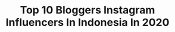 ---
title: Top 10 Bloggers Instagram Influencers In Indonesia In 2020
description: >-
  Find top bloggers Instagram influencers in Indonesia in 2020. Most popular hashtags: #dirumahaja #bali #indonesia #oni.
platform: Instagram
profiles:
  - username: "thewayfaress"
    fullname: >-
      Alexandra Saper
    location: "Indonesia"
    followers: 105434
    engagement: 456
    commentsToLikes: 0.042484
    avatar: "https://scontent-lht6-1.cdninstagram.com/v/t51.2885-19/s320x320/83212292_1078867662482617_8405877333352775680_n.jpg?_nc_ht=scontent-lht6-1.cdninstagram.com&_nc_ohc=mVSh7dc17Z4AX8515z5&oh=b66e64d98e82dfc6f04d9f928a3be6db&oe=5EBAA322"
    verified: false
    hashtags: ""
  - username: "el.journeys"
    fullname: >-
      Tɾαʋҽʅ Eɳƚԋυʂιαʂƚ || ᴇɴᴅᴀʜ ʟ
    location: "Indonesia"
    followers: 10191
    engagement: 546
    commentsToLikes: 0.105805
    avatar: "https://scontent-amt2-1.cdninstagram.com/v/t51.2885-19/s320x320/90990552_288355482143689_2031151761548378112_n.jpg?_nc_ht=scontent-amt2-1.cdninstagram.com&_nc_ohc=09S5v2u0NwUAX_KxJ0I&oh=5e520833dbd19417394128c4197f7a05&oe=5EB91B9A"
    verified: false
    hashtags: "#giveawaytime, #bogorpisan, #ayodolan, #womantravel"
  - username: "saranglebah__"
    fullname: >-
      SARANG LEBAH | Tʀᴀᴠᴇʟ Bʟᴏɢɢᴇʀ
    location: "Indonesia"
    followers: 8421
    engagement: 905
    commentsToLikes: 0.168649
    avatar: "https://scontent-ams4-1.cdninstagram.com/v/t51.2885-19/s320x320/91966667_504194693790561_4135339983131115520_n.jpg?_nc_ht=scontent-ams4-1.cdninstagram.com&_nc_ohc=2knbt1tCsF8AX9hSalW&oh=1e210814e915cc76d1b318998fd58fa7&oe=5EB7F530"
    verified: false
    hashtags: "#jadiasik, #exploresulsel, #redzolusisquadid, #explorebali"
  - username: "rafzantomomi"
    fullname: >-
      MOMI
    location: "Indonesia"
    followers: 21746
    engagement: 273
    commentsToLikes: 0.098320
    avatar: "https://scontent-ams4-1.cdninstagram.com/v/t51.2885-19/s320x320/91503620_871424426652096_9208682578687557632_n.jpg?_nc_ht=scontent-ams4-1.cdninstagram.com&_nc_ohc=OrmfjLoy77oAX-mo3NS&oh=32b1d810f0d3de1e5713bd684277598b&oe=5EB9AD38"
    verified: false
    hashtags: "#covid, #shopeebrandsfestival, #shopee44phsa, #travelokamy"
  - username: "cintacharoselinaa"
    fullname: >-
      Cintacha Roselina
    location: "Indonesia"
    followers: 35620
    engagement: 330
    commentsToLikes: 0.036470
    avatar: "https://scontent-lhr8-1.cdninstagram.com/v/t51.2885-19/s320x320/60412464_449340982277082_931206982025609216_n.jpg?_nc_ht=scontent-lhr8-1.cdninstagram.com&_nc_ohc=hLdTSlem3A0AX_qVRmD&oh=64f543319a6738beacb57d537df54727&oe=5EBAA27B"
    verified: false
    hashtags: "#niveaxbeautyjournal, #stayathome, #happyinternationalwomensday, #mnyitlook"
  - username: "xoxopaula"
    fullname: >-
      Paula 🎀
    location: "Indonesia"
    followers: 38391
    engagement: 351
    commentsToLikes: 0.059531
    avatar: "https://scontent-lhr8-1.cdninstagram.com/v/t51.2885-19/s320x320/50566594_2039070299729561_6875656730047414272_n.jpg?_nc_ht=scontent-lhr8-1.cdninstagram.com&_nc_ohc=6DlSPdlCn0AAX_REYxn&oh=de973e1e5464e5ccc094fbf265292c86&oe=5EBB6568"
    verified: false
    hashtags: "#tulaxultabeauty, #mymotif, #mymotifmemories, #youinrue"
  - username: "dianakubasova"
    fullname: >-
      Diana Kubasova
    location: "Indonesia"
    followers: 56094
    engagement: 342
    commentsToLikes: 0.109554
    avatar: "https://scontent-amt2-1.cdninstagram.com/v/t51.2885-19/s320x320/53283822_2136233070020006_4033011060159021056_n.jpg?_nc_ht=scontent-amt2-1.cdninstagram.com&_nc_ohc=28jP47m94oUAX8qUezA&oh=4aa9667822444bc87ed527edb3f08d57&oe=5EB8FF33"
    verified: true
    hashtags: "#tastybynature, #paliktm, #daliesarlaiku, #tommyjeans"
  - username: "onihoironi"
    fullname: >-
      Travel & Lifestyle | Jakarta
    location: "Indonesia"
    followers: 20407
    engagement: 398
    commentsToLikes: 0.191821
    avatar: "https://scontent-ams4-1.cdninstagram.com/v/t51.2885-19/s320x320/91324460_692634998167462_7818049971575324672_n.jpg?_nc_ht=scontent-ams4-1.cdninstagram.com&_nc_ohc=93zTnPw7wLcAX8RisGP&oh=de54e9e434a008c74e78516dd7128bf7&oe=5EB75373"
    verified: false
    hashtags: "#semarakfestivalikma2019, #ditjenikma, #bankbri, #kuisberhadiah"
  - username: "latin.spirit"
    fullname: >-
      Travel Blogger | Erika Calle
    location: "Indonesia"
    followers: 72841
    engagement: 274
    commentsToLikes: 0.097539
    avatar: "https://scontent-amt2-1.cdninstagram.com/v/t51.2885-19/s320x320/83184743_2328091074164247_2581886608936534016_n.jpg?_nc_ht=scontent-amt2-1.cdninstagram.com&_nc_ohc=S4CC6B4g3OYAX9ZkeRm&oh=10a6411d1aceaedd7716974bbf30ef42&oe=5EBA549B"
    verified: false
    hashtags: "#reise, #balibible, #indo, #thisistravel"
  - username: "rianbudisantoso"
    fullname: >-
      Rian Budi Santoso | รวิพล
    location: "Indonesia"
    followers: 70258
    engagement: 104
    commentsToLikes: 0.048838
    avatar: "https://scontent-ams4-1.cdninstagram.com/v/t51.2885-19/s320x320/92236340_545330513030705_8050905570602909696_n.jpg?_nc_ht=scontent-ams4-1.cdninstagram.com&_nc_ohc=gK7VUAibc_0AX9tQtMs&oh=da5a5ad10a13f5710cb6479a47f946cd&oe=5EB99BC9"
    verified: false
    hashtags: "#shanghaistreet, #alilahotels, #winterholiday, #myclickhouse"
---